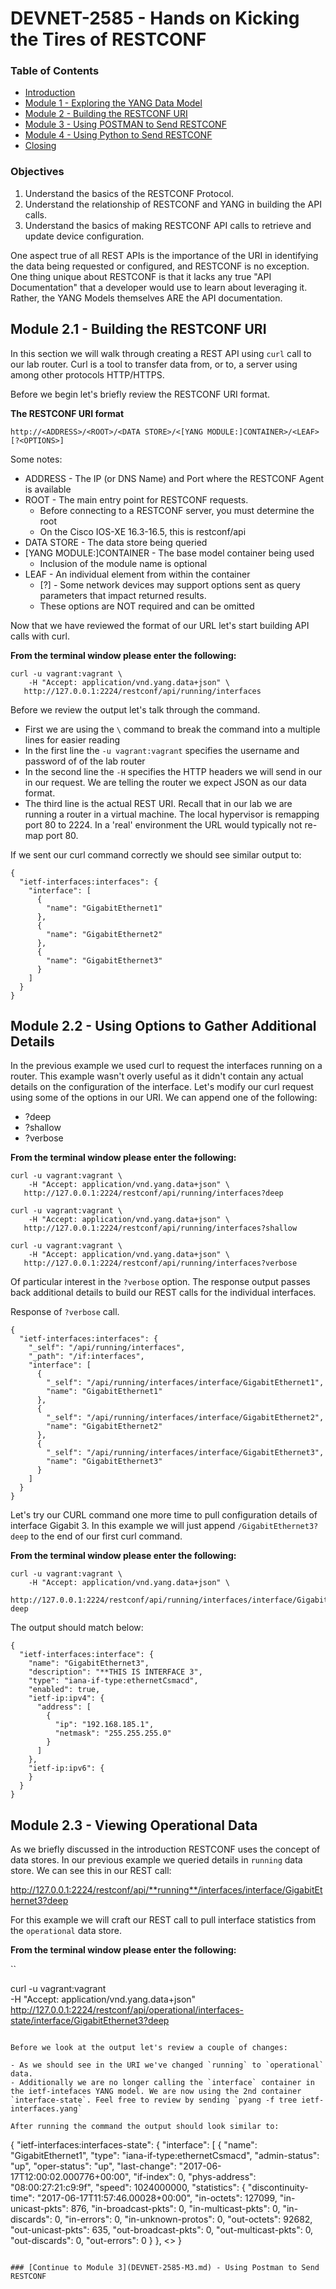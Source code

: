 # DEVNET-2585 - Hands on Kicking the Tires of RESTCONF

### Table of Contents
- [Introduction](DEVNET-2585-Intro.md)
- [Module 1 - Exploring the YANG Data Model](DEVNET-2585-M1.md)
- [Module 2 - Building the RESTCONF URI](DEVNET-2585-M2.md)
- [Module 3 - Using POSTMAN to Send RESTCONF](DEVNET-2585-M3.md)
- [Module 4 - Using Python to Send RESTCONF](DEVNET-2585-M4.md)
- [Closing](DEVNET-2585-Close.md)

### Objectives
1. Understand the basics of the RESTCONF Protocol.
2. Understand the relationship of RESTCONF and YANG in building the API calls.
3. Understand the basics of making RESTCONF API calls to retrieve and update device configuration.


One aspect true of all REST APIs is the importance of the URI in identifying the data being requested or configured, and RESTCONF is no exception. One thing unique about RESTCONF is that it lacks any true "API Documentation" that a developer would use to learn about leveraging it. Rather, the YANG Models themselves ARE the API documentation.


## Module 2.1 - Building the RESTCONF URI


In this section we will walk through creating a REST API using `curl` call to our lab router. Curl is a tool to transfer data from, or to, a server using among other protocols HTTP/HTTPS.

Before we begin let's briefly review the RESTCONF URI format.

**The RESTCONF URI format**
```
http://<ADDRESS>/<ROOT>/<DATA STORE>/<[YANG MODULE:]CONTAINER>/<LEAF>[?<OPTIONS>]
```
Some notes:

- ADDRESS - The IP (or DNS Name) and Port where the RESTCONF Agent is available
- ROOT - The main entry point for RESTCONF requests.
	- Before connecting to a RESTCONF server, you must determine the root
	-	On the Cisco IOS-XE 16.3-16.5, this is restconf/api
- DATA STORE - The data store being queried
- [YANG MODULE:]CONTAINER - The base model container being used
	- Inclusion of the module name is optional
- LEAF - An individual element from within the container
	- [?<OPTIONS>] - Some network devices may support options sent as query parameters that impact returned results.
	- These options are NOT required and can be omitted

Now that we have reviewed the format of our URL let's start building API calls with curl.

**From the terminal window please enter the following:**

```
curl -u vagrant:vagrant \
    -H "Accept: application/vnd.yang.data+json" \
   http://127.0.0.1:2224/restconf/api/running/interfaces 
```

Before we review the output let's talk through the command. 

- First we are using the `\` command to break the command into a multiple lines for easier reading
- In the first line the `-u vagrant:vagrant` specifies the username and password of of the lab router
- In the second line the `-H` specifies the HTTP headers we will send in our in our request. We are telling the router we expect JSON as our data format.
- The third line is the actual REST URI. Recall that in our lab we are running a router in a virtual machine. The local hypervisor is remapping port 80 to 2224. In a 'real' environment the URL would typically not re-map port 80.

If we sent our curl command correctly we should see similar output to:

```
{
  "ietf-interfaces:interfaces": {
    "interface": [
      {
        "name": "GigabitEthernet1"
      },
      {
        "name": "GigabitEthernet2"
      },
      {
        "name": "GigabitEthernet3"
      }
    ]
  }
}
```

## Module 2.2 - Using Options to Gather Additional Details

In the previous example we used curl to request the interfaces running on a router. This example wasn't overly useful as it didn't contain any actual details on the configuration of the interface. Let's modify our curl request using some of the options in our URI. We can append one of the following:

- ?deep
- ?shallow
- ?verbose

**From the terminal window please enter the following:**

```
curl -u vagrant:vagrant \
    -H "Accept: application/vnd.yang.data+json" \
   http://127.0.0.1:2224/restconf/api/running/interfaces?deep
   
curl -u vagrant:vagrant \
    -H "Accept: application/vnd.yang.data+json" \
   http://127.0.0.1:2224/restconf/api/running/interfaces?shallow
   
curl -u vagrant:vagrant \
    -H "Accept: application/vnd.yang.data+json" \
   http://127.0.0.1:2224/restconf/api/running/interfaces?verbose
```

Of particular interest in the `?verbose` option. The response output passes back additional details to build our REST calls for the individual interfaces. 

Response of `?verbose` call.

```
{
  "ietf-interfaces:interfaces": {
    "_self": "/api/running/interfaces",
    "_path": "/if:interfaces",
    "interface": [
      {
        "_self": "/api/running/interfaces/interface/GigabitEthernet1",
        "name": "GigabitEthernet1"
      },
      {
        "_self": "/api/running/interfaces/interface/GigabitEthernet2",
        "name": "GigabitEthernet2"
      },
      {
        "_self": "/api/running/interfaces/interface/GigabitEthernet3",
        "name": "GigabitEthernet3"
      }
    ]
  }
}
```
Let's try our CURL command one more time to pull configuration details of interface Gigabit 3. In this example we will just append `/GigabitEthernet3?deep` to the end of our first curl command.

**From the terminal window please enter the following:**

```
curl -u vagrant:vagrant \
    -H "Accept: application/vnd.yang.data+json" \
   http://127.0.0.1:2224/restconf/api/running/interfaces/interface/GigabitEthernet3?deep
```

The output should match below:

```
{
  "ietf-interfaces:interface": {
    "name": "GigabitEthernet3",
    "description": "**THIS IS INTERFACE 3",
    "type": "iana-if-type:ethernetCsmacd",
    "enabled": true,
    "ietf-ip:ipv4": {
      "address": [
        {
          "ip": "192.168.185.1",
          "netmask": "255.255.255.0"
        }
      ]
    },
    "ietf-ip:ipv6": {
    }
  }
}
```

## Module 2.3 - Viewing Operational Data

As we briefly discussed in the introduction RESTCONF uses the concept of data stores. In our previous example we queried details in `running` data store. We can see this in our REST call:

http://127.0.0.1:2224/restconf/api/**running**/interfaces/interface/GigabitEthernet3?deep

For this example we will craft our REST call to pull interface statistics from the `operational` data store.

**From the terminal window please enter the following:**

``

curl -u vagrant:vagrant \
   -H "Accept: application/vnd.yang.data+json" \
   http://127.0.0.1:2224/restconf/api/operational/interfaces-state/interface/GigabitEthernet3?deep
```   

Before we look at the output let's review a couple of changes:

- As we should see in the URI we've changed `running` to `operational` data.
- Additionally we are no longer calling the `interface` container in the ietf-intefaces YANG model. We are now using the 2nd container `interface-state`. Feel free to review by sending `pyang -f tree ietf-interfaces.yang`

After running the command the output should look similar to:

```
{
  "ietf-interfaces:interfaces-state": {
    "interface": [
      {
        "name": "GigabitEthernet1",
        "type": "iana-if-type:ethernetCsmacd",
        "admin-status": "up",
        "oper-status": "up",
        "last-change": "2017-06-17T12:00:02.000776+00:00",
        "if-index": 0,
        "phys-address": "08:00:27:21:c9:9f",
        "speed": 1024000000,
        "statistics": {
          "discontinuity-time": "2017-06-17T11:57:46.00028+00:00",
          "in-octets": 127099,
          "in-unicast-pkts": 876,
          "in-broadcast-pkts": 0,
          "in-multicast-pkts": 0,
          "in-discards": 0,
          "in-errors": 0,
          "in-unknown-protos": 0,
          "out-octets": 92682,
          "out-unicast-pkts": 635,
          "out-broadcast-pkts": 0,
          "out-multicast-pkts": 0,
          "out-discards": 0,
          "out-errors": 0
        }
      },
      <<OUTPUT TRUNCATED>>
    }
```

### [Continue to Module 3](DEVNET-2585-M3.md) - Using Postman to Send RESTCONF
